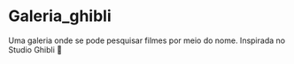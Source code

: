 # Galeria_ghibli
Uma galeria onde se pode pesquisar filmes por meio do nome. Inspirada no Studio Ghibli 🎥
